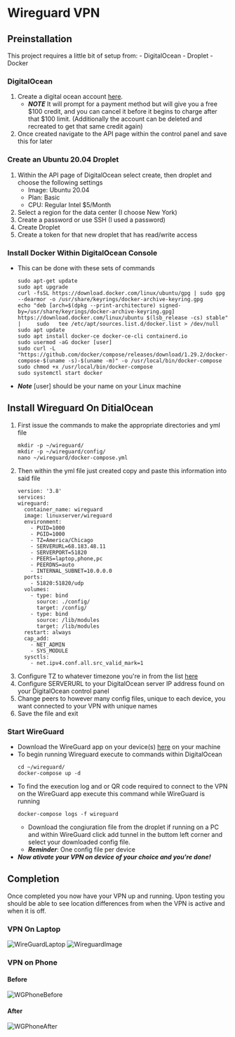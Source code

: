 # Wireguard VPN
 
## Preinstallation 
This project requires a little bit of setup from: 
    - DigitalOcean 
    - Droplet 
    - Docker
### DigitalOcean 
   1. Create a digital ocean account [here](https://m.do.co/c/4d7f4ff9cfe4). 
        - ***NOTE*** It will prompt for a payment method but will give you a free $100 credit, and you can cancel it before it begins to charge after that $100 limit. (Additionally the account can be deleted and recreated to get that same credit again)
  2. Once created navigate to the API page within the control panel and save this for later 
### Create an Ubuntu 20.04 Droplet 
  1. Within the API page of DigitalOcean select create, then droplet and choose the following settings 
        - Image: Ubuntu 20.04
        - Plan: Basic 
        - CPU: Regular Intel $5/Month 
  2. Select a region for the data center (I choose New York)
  3. Create a password or use SSH (I used a password)
  4. Create Droplet 
  5. Create a token for that new droplet that has read/write access

### Install Docker Within DigitalOcean Console 
   - This can be done with these sets of commands 
     ```
     sudo apt-get update
     sudo apt upgrade
     curl -fsSL https://download.docker.com/linux/ubuntu/gpg | sudo gpg --dearmor -o /usr/share/keyrings/docker-archive-keyring.gpg
     echo "deb [arch=$(dpkg --print-architecture) signed-by=/usr/share/keyrings/docker-archive-keyring.gpg] https://download.docker.com/linux/ubuntu $(lsb_release -cs) stable" |     sudo   tee /etc/apt/sources.list.d/docker.list > /dev/null
     sudo apt update
     sudo apt install docker-ce docker-ce-cli containerd.io
     sudo usermod -aG docker [user]
     sudo curl -L "https://github.com/docker/compose/releases/download/1.29.2/docker-compose-$(uname -s)-$(uname -m)" -o /usr/local/bin/docker-compose
     sudo chmod +x /usr/local/bin/docker-compose
     sudo systemctl start docker
     ```
   - ***Note*** [user] should be your name on your Linux machine 
## Install Wireguard On DitialOcean 
1. First issue the commands to make the appropriate directories and yml file 
    ```
    mkdir -p ~/wireguard/
    mkdir -p ~/wireguard/config/
    nano ~/wireguard/docker-compose.yml
    ```
2. Then within the yml file just created copy and paste this information into said file 
     ```
   version: '3.8'
   services:
     wireguard:
       container_name: wireguard
       image: linuxserver/wireguard
       environment:
         - PUID=1000
         - PGID=1000
         - TZ=America/Chicago
         - SERVERURL=68.183.48.11
         - SERVERPORT=51820
         - PEERS=laptop,phone,pc
         - PEERDNS=auto
         - INTERNAL_SUBNET=10.0.0.0
       ports:
         - 51820:51820/udp
       volumes:
         - type: bind
           source: ./config/
           target: /config/
         - type: bind
           source: /lib/modules
           target: /lib/modules
       restart: always
       cap_add:
         - NET_ADMIN
         - SYS_MODULE
       sysctls:
         - net.ipv4.conf.all.src_valid_mark=1
     ```
3. Configure TZ to whatever timezone you're in from the list [here](https://en.wikipedia.org/wiki/List_of_tz_database_time_zones)
4. Configure SERVERURL to your DigitalOcean server IP address found on your DigitalOcean control panel 
5. Change peers to however many config files, unique to each device, you want connected to your VPN with unique names 
6. Save the file and exit 
### Start WireGuard 
  - Download the WireGuard app on your device(s) [here](https://www.wireguard.com/install/) on your machine
  - To begin running Wireguard execute to commands within DigitalOcean
    ```
    cd ~/wireguard/
    docker-compose up -d
    ```
  - To find the execution log and or QR code required to connect to the VPN on the WireGuard app execute this command while WireGuard is running 
    ```
    docker-compose logs -f wireguard
    ```
     - Download the congiuration file from the droplet if running on a PC and within WireGuard click add tunnel in the buttom left corner and select your downloaded config file. 
     - ***Reminder***: One config file per device
  - ***Now ativate your VPN on device of your choice and you're done!***
## Completion 
Once completed you now have your VPN up and running. Upon testing you should be able to see location differences from when the VPN is active and when it is off. 
### VPN On Laptop 
![WireGuardLaptop](https://github.com/RyanDerr/Wireguard-VPN/blob/main/Pictures/PCVPN.png)
![WireguardImage](https://github.com/RyanDerr/Wireguard-VPN/blob/main/Pictures/wireguard%20pic.PNG)
### VPN on Phone 
#### Before 
![WGPhoneBefore](https://github.com/RyanDerr/Wireguard-VPN/blob/main/Pictures/PhoneBefore.png)
#### After 
![WGPhoneAfter](https://github.com/RyanDerr/Wireguard-VPN/blob/main/Pictures/PhoneAfter.png)

